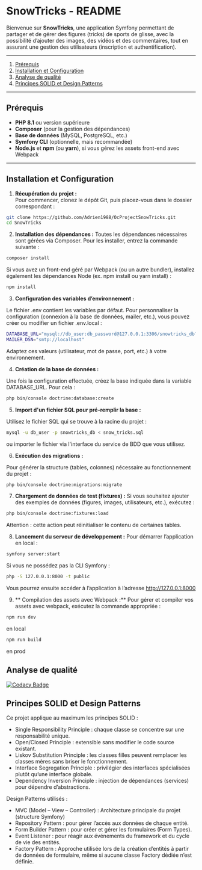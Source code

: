 # SnowTricks - README

Bienvenue sur **SnowTricks**, une application Symfony permettant de partager et de gérer des figures (tricks) de sports de glisse, avec la possibilité d’ajouter des images, des vidéos et des commentaires, tout en assurant une gestion des utilisateurs (inscription et authentification).

---

1. [Prérequis](#prérequis)  
2. [Installation et Configuration](#installation-et-configuration)  
3. [Analyse de qualité](#analyse-de-qualité)  
4. [Principes SOLID et Design Patterns](#principes-solid-et-design-patterns)

---

## Prérequis

- **PHP 8.1** ou version supérieure  
- **Composer** (pour la gestion des dépendances)  
- **Base de données** (MySQL, PostgreSQL, etc.)  
- **Symfony CLI** (optionnelle, mais recommandée)
- **Node.js** et **npm** (ou **yarn**), si vous gérez les assets front-end avec Webpack

---

## Installation et Configuration

1. **Récupération du projet :**  
Pour commencer, clonez le dépôt Git, puis placez-vous dans le dossier correspondant :

```bash
git clone https://github.com/Adrien1988/OcProjectSnowTricks.git
cd SnowTricks
```

2. **Installation des dépendances :**
Toutes les dépendances nécessaires sont gérées via Composer. Pour les installer, entrez la commande suivante :

```bash
composer install
```

Si vous avez un front-end géré par Webpack (ou un autre bundler), installez également les dépendances Node (ex. npm install ou yarn install) :

```bash 
npm install
```

3. **Configuration des variables d’environnement :**

Le fichier .env contient les variables par défaut. Pour personnaliser la configuration (connexion à la base de données, mailer, etc.), vous pouvez créer ou modifier un fichier .env.local :

```bash
DATABASE_URL="mysql://db_user:db_password@127.0.0.1:3306/snowtricks_db?serverVersion=8.0"
MAILER_DSN="smtp://localhost"
```
Adaptez ces valeurs (utilisateur, mot de passe, port, etc.) à votre environnement.

4. **Création de la base de données :** 

Une fois la configuration effectuée, créez la base indiquée dans la variable DATABASE_URL. Pour cela :

```bash
php bin/console doctrine:database:create
```

5. **Import d'un fichier SQL pour pré-remplir la base :**

Utilisez le fichier SQL qui se trouve à la racine du projet : 

```bash
mysql -u db_user -p snowtricks_db < snow_tricks.sql
```
ou importer le fichier via l'interface du service de BDD que vous utilisez.


6. **Exécution des migrations :**

Pour générer la structure (tables, colonnes) nécessaire au fonctionnement du projet :

```bash
php bin/console doctrine:migrations:migrate
```


7. **Chargement de données de test (fixtures) :**
Si vous souhaitez ajouter des exemples de données (figures, images, utilisateurs, etc.), exécutez :

```bash
php bin/console doctrine:fixtures:load
```
Attention : cette action peut réinitialiser le contenu de certaines tables.

8. **Lancement du serveur de développement :**
Pour démarrer l’application en local :

```bash
symfony server:start
```

Si vous ne possédez pas la CLI Symfony :

```bash
php -S 127.0.0.1:8000 -t public
```

Vous pourrez ensuite accéder à l’application à l’adresse http://127.0.0.1:8000

9. ** Compilation des assets avec Webpack :**
Pour gérer et compiler vos assets avec webpack, exécutez la commande appropriée : 

```bash 
npm run dev
```
en local


```bash 
npm run build
```
en prod


## Analyse de qualité

[![Codacy Badge](https://app.codacy.com/project/badge/Grade/d72c269f2f9e4500b2a557d51115d49c)](https://app.codacy.com/gh/Adrien1988/OcProjectSnowTricks/dashboard?utm_source=gh&utm_medium=referral&utm_content=&utm_campaign=Badge_grade)

## Principes SOLID et Design Patterns

Ce projet applique au maximum les principes SOLID :

- Single Responsibility Principle : chaque classe se concentre sur une responsabilité unique.
- Open/Closed Principle : extensible sans modifier le code source existant.
- Liskov Substitution Principle : les classes filles peuvent remplacer les classes mères sans briser le fonctionnement.
- Interface Segregation Principle : privilégier des interfaces spécialisées plutôt qu’une interface globale.
- Dependency Inversion Principle : injection de dépendances (services) pour dépendre d’abstractions.

Design Patterns utilisés :

- MVC (Model – View – Controller) : Architecture principale du projet (structure Symfony)
- Repository Pattern : pour gérer l’accès aux données de chaque entité.
- Form Builder Pattern : pour créer et gérer les formulaires (Form Types).
- Event Listener : pour réagir aux événements du framework et du cycle de vie des entités.
- Factory Pattern : Approche utilisée lors de la création d’entités à partir de données de formulaire, même si aucune classe Factory dédiée n’est définie.